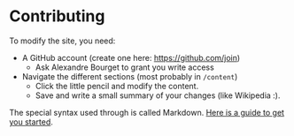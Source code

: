 Contributing
============

To modify the site, you need:

* A GitHub account (create one here: https://github.com/join)
  * Ask Alexandre Bourget to grant you write access
* Navigate the different sections (most probably in `/content`)
  * Click the little pencil and modify the content.
  * Save and write a small summary of your changes (like Wikipedia :).

The special syntax used through is called Markdown. [Here is a guide to get you started](https://guides.github.com/features/mastering-markdown/).
